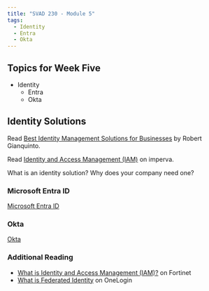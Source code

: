 ```yaml
---
title: "SVAD 230 - Module 5"
tags:
  - Identity
  - Entra
  - Okta
---
```


## Topics for Week Five

- Identity
  - Entra
  - Okta

## Identity Solutions

Read [Best Identity Management Solutions for Businesses](https://www.greengeeks.com/blog/best-identity-management-solutions/) by Robert Gianquinto.

Read [Identity and Access Management (IAM)](https://www.imperva.com/learn/data-security/iam-identity-and-access-management/) on imperva.

What is an identity solution? Why does your company need one?

### Microsoft Entra ID

[Microsoft Entra ID](https://www.microsoft.com/en-us/security/business/identity-access/azure-active-directory)

### Okta

[Okta](https://www.okta.com)

### Additional Reading

- [What is Identity and Access Management (IAM)?](https://www.fortinet.com/resources/cyberglossary/identity-and-access-management) on Fortinet
- [What is Federated Identity](https://www.onelogin.com/learn/federated-identity) on OneLogin
